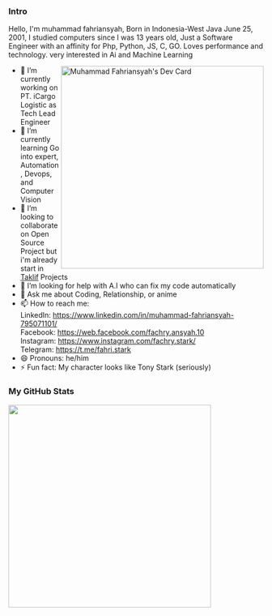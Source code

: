 ### Intro
<p>
Hello, I'm muhammad fahriansyah, Born in Indonesia-West Java June 25, 2001, I studied computers since I was 13 years old, Just a Software Engineer with an 
affinity for Php, Python, JS, C, GO. Loves performance and technology. very interested in Ai and Machine Learning 

<a href="https://app.daily.dev/fahriansyah"><img align="right" src="https://api.daily.dev/devcards/866e68c8b7044b9182f87c78980d8a7d.png?r=54v" width="400" alt="Muhammad Fahriansyah's Dev Card"/></a>
</p>

- 🔭 I’m currently working on PT. iCargo Logistic as Tech Lead Engineer
- 🌱 I’m currently learning Go into expert, Automation, Devops, and Computer Vision
- 👯 I’m looking to collaborate on Open Source Project but i'm already start in [Taklif](https://github.com/fachryansyah/taklif) Projects 
- 🤔 I’m looking for help with A.I who can fix my code automatically
- 💬 Ask me about Coding, Relationship, or anime
- 📫 How to reach me: <br />
  LinkedIn: https://www.linkedin.com/in/muhammad-fahriansyah-795071101/  <br />
  Facebook: https://web.facebook.com/fachry.ansyah.10 <br />
  Instagram: https://www.instagram.com/fachry.stark/ <br />
  Telegram: https://t.me/fahri.stark <br />
- 😄 Pronouns: he/him
- ⚡ Fun fact: My character looks like Tony Stark (seriously)

### My GitHub Stats
<img align="left" width="400" src="https://github-readme-stats.vercel.app/api?username=fachryansyah&show_icons=true&bg_color=424344&title_color=fff&icon_color=fff&text_color=d9a618&show_owner=false" />

<!-- ![Fahri's Coding stats](https://wakatime.com/share/@7d82f9d3-8407-442a-8019-175d436a3f0f/0ab23028-8fae-44f2-8117-780f30d2c673.svg) -->
